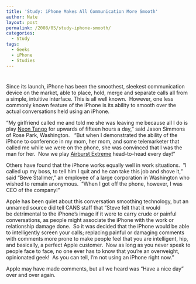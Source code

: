 ```yaml
---
title: 'Study: iPhone Makes All Communication More Smooth'
author: Nate
layout: post
permalink: /2008/05/study-iphone-smooth/
categories:
  - Study
tags:
  - Geeks
  - iPhone
  - Studies
---
```

# 

Since its launch, iPhone has been the smoothest, sleekest communication device on the market, able to place, hold, merge and separate calls all from a simple, intuitive interface. This is all well known.  However, one less commonly known feature of the iPhone is its ability to smooth over the actual conversations held using an iPhone.

“My girlfriend called me and told me she was leaving me because all I do is play [Neon Tango][1] for upwards of fifteen hours a day,” said Jason Simmons of Rose Park, Washington.   “But when I demonstrated the ability of the iPhone to conference in my mom, her mom, and some telemarketer that called me while we were on the phone, she was convinced that I was the man for her.  Now we play [Airburst Extreme][1] head-to-head every day!”

 [1]: http://freeverse.com/games/game/?id=311

Others have found that the iPhone works equally well in work situations.  ”I called up my boss, to tell him I quit and he can take this job and shove it,” said “Beve Stallmer,” an employee of a large corporation in Washington who wished to remain anonymous.  ”When I got off the phone, however, I was CEO of the company!”

Apple has been quiet about this conversation smoothing technology, but an unnamed source did tell CANS staff that “Steve felt that it would be detrimental to the iPhone’s image if it were to carry crude or painful conversations, as people might associate the iPhone with the work or relationship damage done.  So it was decided that the iPhone would be able to intelligently screen your calls; replacing painful or damaging comments with comments more prone to make people feel that you are intelligent, hip, and basically, a perfect Apple customer.  Now as long as you never speak to people face to face, no one ever has to know that you’re an overweight, opinionated geek!  As you can tell, I’m not using an iPhone right now.”

Apple may have made comments, but all we heard was “Have a nice day” over and over again.